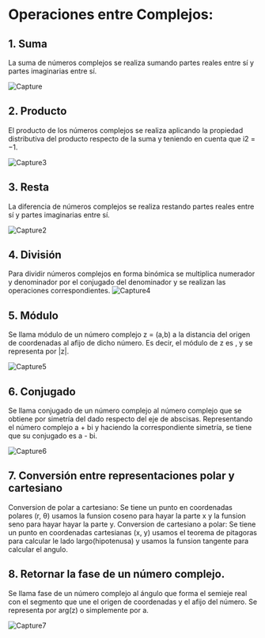 # Operaciones entre Complejos:
## 1. Suma

   La suma de números complejos se realiza sumando partes reales entre sí y partes imaginarias entre sí.
   
   ![Capture](https://user-images.githubusercontent.com/53835484/63655139-efba1300-c749-11e9-91d3-3e6adb070363.PNG)
   
## 2. Producto

   El producto de los números complejos se realiza aplicando la propiedad distributiva del producto 
   respecto de la suma y teniendo en cuenta que i2 = −1.
   
   ![Capture3](https://user-images.githubusercontent.com/53835484/63655193-db2a4a80-c74a-11e9-9ac8-bea6764dddea.PNG)
   
## 3. Resta

   La diferencia de números complejos se realiza restando partes reales entre sí y partes imaginarias entre sí.
   
   ![Capture2](https://user-images.githubusercontent.com/53835484/63655158-445d8e00-c74a-11e9-84c9-0697ffd711e5.PNG)
   
## 4. División

   Para dividir números complejos en forma binómica se multiplica numerador y denominador por el conjugado del
   denominador y se realizan las operaciones correspondientes.
   ![Capture4](https://user-images.githubusercontent.com/53835484/63655247-728f9d80-c74b-11e9-8ffa-588417b9deb0.PNG)
   
## 5. Módulo

   Se llama módulo de un número complejo z = (a,b) a la distancia del origen de coordenadas al afijo de dicho número. 
   Es decir, el módulo de z es , y se representa por |z|.
   
   ![Capture5](https://user-images.githubusercontent.com/53835484/63655283-d1551700-c74b-11e9-85fc-2589b24adab5.PNG)

   
## 6. Conjugado

   Se llama conjugado de un número complejo al número complejo que se obtiene por simetría del dado respecto del eje de abscisas.
   Representando el número complejo a + bi  y haciendo la correspondiente simetría, se tiene que su conjugado es a - bi.
   
   ![Capture6](https://user-images.githubusercontent.com/53835484/63655313-3c065280-c74c-11e9-86fb-96d66d702148.PNG)
   
## 7. Conversión entre representaciones polar y cartesiano

   Conversion de polar a cartesiano:
      Se tiene un punto en coordenadas polares (r, θ) usamos la funsion coseno para hayar la parte x y la funsion seno para hayar
      hayar la parte y.
   Conversion de cartesiano a polar:
      Se tiene un punto en coordenadas cartesianas (x, y) usamos el teorema de pitagoras para calcular le lado largo(hipotenusa) y
      usamos la funsion tangente para calcular el angulo.

## 8. Retornar la fase de un número complejo.

   Se llama fase de un número complejo al ángulo que forma el semieje real con el segmento que une el origen de 
   coordenadas y el afijo del número. Se representa por arg(z) o simplemente por a.
   
   ![Capture7](https://user-images.githubusercontent.com/53835484/63655342-87206580-c74c-11e9-89c8-7635ae57d043.PNG)































